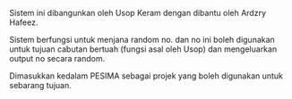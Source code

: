 Sistem ini dibangunkan oleh Usop Keram dengan dibantu oleh Ardzry Hafeez.

Sistem berfungsi untuk menjana random no. dan no ini boleh digunakan untuk tujuan cabutan bertuah (fungsi asal oleh Usop) dan mengeluarkan output no secara random.

Dimasukkan kedalam PESIMA sebagai projek yang boleh digunakan untuk sebarang tujuan.


